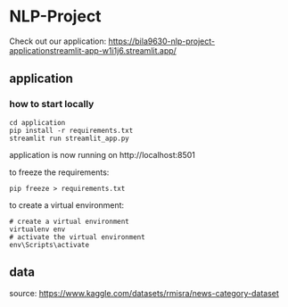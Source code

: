 # NLP-Project
Check out our application: https://bila9630-nlp-project-applicationstreamlit-app-w1i1j6.streamlit.app/

## application
### how to start locally
```
cd application
pip install -r requirements.txt
streamlit run streamlit_app.py
```
application is now running on http://localhost:8501

to freeze the requirements:
```
pip freeze > requirements.txt
```

to create a virtual environment:
```
# create a virtual environment
virtualenv env
# activate the virtual environment
env\Scripts\activate
```


## data
source: https://www.kaggle.com/datasets/rmisra/news-category-dataset